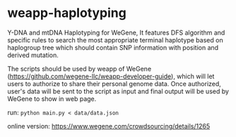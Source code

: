 # weapp-haplotyping

Y-DNA and mtDNA Haplotyping for WeGene, It features DFS algorithm and specific rules to search the most appropriate terminal haplotype based on haplogroup tree which should contain SNP information with position and derived mutation.

The scripts should be used by weapp of WeGene (https://github.com/wegene-llc/weapp-developer-guide), which will let users to authorize to share their personal genome data. Once authorized, user's data will be sent to the script as input and final output will be used by WeGene to show in web page.

run: `python main.py < data/data.json`

online version: https://www.wegene.com/crowdsourcing/details/1265